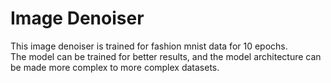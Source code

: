 # Image Denoiser

This image denoiser is trained for fashion mnist data for 10 epochs.  
The model can be trained for better results, and the model architecture can be made more complex to more complex datasets.
